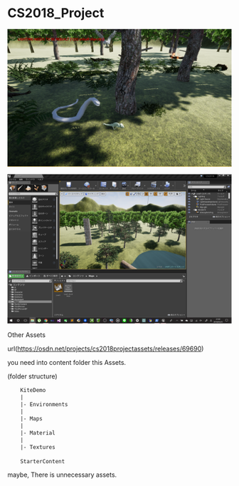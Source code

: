 # CS2018_Project 

![ss1](./ScreenShots/screenshot_01.png)  

![ss2](./ScreenShots/screenshot_02.png)  


 Other Assets

url(https://osdn.net/projects/cs2018projectassets/releases/69690)

you need into content folder this Assets.  


(folder structure)  

		KiteDemo  
		|  
		|- Environments  
		|  
		|- Maps  
		|  
		|- Material  
		|  
		|- Textures  
			
		StarterContent  
		
maybe, There is unnecessary assets.
